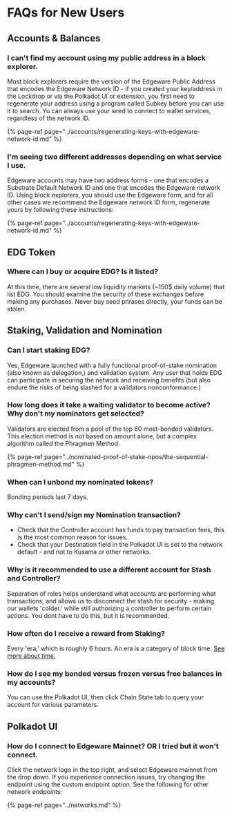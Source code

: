 # FAQs for New Users

## Accounts & Balances

### I can't find my account using my public address in a block explorer.

Most block explorers require the version of the Edgeware Public Address that encodes the Edgeware Network ID - if you created your key/address in the Lockdrop or via the Polkadot UI or extension, you first need to regenerate your address using a program called Subkey before you can use it to search. Yu can always use your seed to connect to wallet services, regardless of the network ID. 

{% page-ref page="../accounts/regenerating-keys-with-edgeware-network-id.md" %}

### I'm seeing two different addresses depending on what service I use.

Edgeware accounts may have two address forms - one that encodes a Substrate Default Network ID and one that encodes the Edgeware network ID. Using block explorers, you should use the Edgeware form, and for all other cases we recommend the Edgeware network ID form, regenerate yours by following these instructions:

{% page-ref page="../accounts/regenerating-keys-with-edgeware-network-id.md" %}



## EDG Token

### Where can I buy or acquire EDG? Is it listed?

At this time, there are several low liquidity markets \(~150$ daily volume\) that list EDG. You should examine the security of these exchanges before making any purchases. Never buy seed phrases directly, your funds can be stolen. 





## Staking, Validation and Nomination

### Can I start staking EDG?

Yes, Edgeware launched with a fully functional proof-of-stake nomination \(also known as delegation,\) and validation system. Any user that holds EDG can participate in securing the network and receiving benefits \(but also endure the risks of being slashed for a validators nonconformance.\)

### How long does it take a waiting validator to become active? Why don't my nominators get selected?

Validators are elected from a pool of the top 60 most-bonded validators. This election method is not based on amount alone, but a complex algorithm called the Phragmen Method.

{% page-ref page="../nominated-proof-of-stake-npos/the-sequential-phragmen-method.md" %}

### **When can I unbond my nominated tokens?**

Bonding periods last 7 days.

### Why can't I send/sign my Nomination transaction?

* Check that the Controller account has funds to pay transaction fees, this is the most common reason for issues.
* Check that your Destination field in the Polkadot UI is set to the network default - and not to Kusama or other networks. 

### Why is it recommended to use a different account for Stash and Controller?

Separation of roles helps understand what accounts are performing what transactions, and allows us to disconnect the stash for security - making our wallets 'colder.' while still authorizing a controller to perform certain actions. You dont have to do this, but it is recommended.



### How often do I receive a reward from Staking?

Every 'era,' which is roughly  6 hours. An era is a category of block time.  [See more about time.](https://docs.edgewa.re/understanding-edgeware/network-parameters)



### How do I see my bonded versus frozen versus free balances in my accounts?

You can use the Polkadot UI, then click Chain State tab to query your account for various parameters.  

## Polkadot UI

### How do I connect to Edgeware Mainnet? OR I tried but it won't connect.

Click the network logo in the top right, and select Edgeware mainnet from the drop down. If you experience connection issues, try changing the endpoint using the custom endpoint option. See the following for other network endpoints:

{% page-ref page="../networks.md" %}



